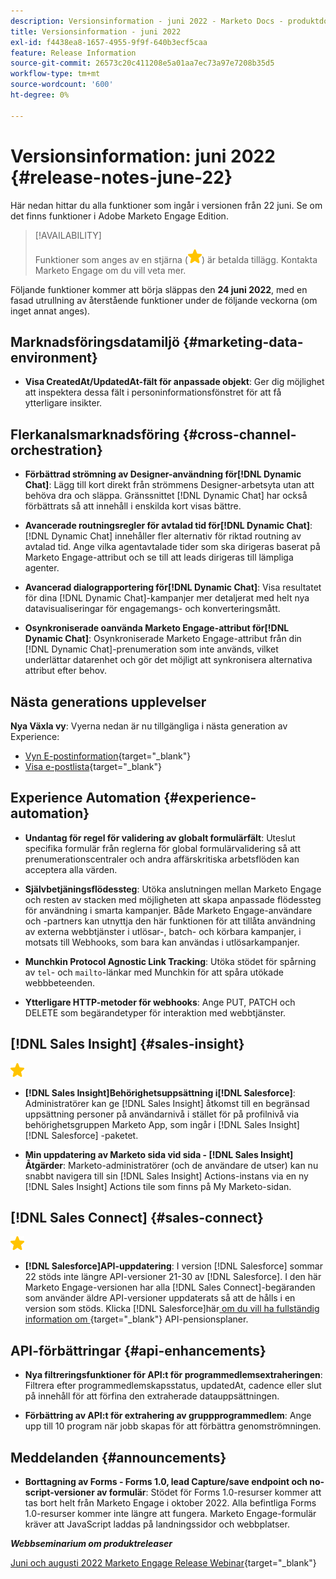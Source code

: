 ```yaml
---
description: Versionsinformation - juni 2022 - Marketo Docs - produktdokumentation
title: Versionsinformation - juni 2022
exl-id: f4438ea8-1657-4955-9f9f-640b3ecf5caa
feature: Release Information
source-git-commit: 26573c20c411208e5a01aa7ec73a97e7208b35d5
workflow-type: tm+mt
source-wordcount: '600'
ht-degree: 0%

---
```


# Versionsinformation: juni 2022 {#release-notes-june-22}

Här nedan hittar du alla funktioner som ingår i versionen från 22 juni. Se om det finns funktioner i Adobe Marketo Engage Edition.

>[!AVAILABILITY]
>
>Funktioner som anges av en stjärna (![stjärna](assets/yellow-star.png)) är betalda tillägg. Kontakta Marketo Engage om du vill veta mer.

Följande funktioner kommer att börja släppas den **24 juni 2022**, med en fasad utrullning av återstående funktioner under de följande veckorna (om inget annat anges).

## Marknadsföringsdatamiljö {#marketing-data-environment}

* **Visa CreatedAt/UpdatedAt-fält för anpassade objekt**: Ger dig möjlighet att inspektera dessa fält i personinformationsfönstret för att få ytterligare insikter.

## Flerkanalsmarknadsföring {#cross-channel-orchestration}

* **Förbättrad strömning av Designer-användning för[!DNL Dynamic Chat]**: Lägg till kort direkt från strömmens Designer-arbetsyta utan att behöva dra och släppa. Gränssnittet [!DNL Dynamic Chat] har också förbättrats så att innehåll i enskilda kort visas bättre.

* **Avancerade routningsregler för avtalad tid för[!DNL Dynamic Chat]**: [!DNL Dynamic Chat] innehåller fler alternativ för riktad routning av avtalad tid. Ange vilka agentavtalade tider som ska dirigeras baserat på Marketo Engage-attribut och se till att leads dirigeras till lämpliga agenter.

* **Avancerad dialograpportering för[!DNL Dynamic Chat]**: Visa resultatet för dina [!DNL Dynamic Chat]-kampanjer mer detaljerat med helt nya datavisualiseringar för engagemangs- och konverteringsmått.

* **Osynkroniserade oanvända Marketo Engage-attribut för[!DNL Dynamic Chat]**: Osynkroniserade Marketo Engage-attribut från din [!DNL Dynamic Chat]-prenumeration som inte används, vilket underlättar datarenhet och gör det möjligt att synkronisera alternativa attribut efter behov.

## Nästa generations upplevelser

**Nya Växla vy**: Vyerna nedan är nu tillgängliga i nästa generation av Experience:

* [Vyn E-postinformation](/help/marketo/product-docs/marketo-engage-modern-ux/toggle-switch.md#email-details-view){target="_blank"}
* [Visa e-postlista](/help/marketo/product-docs/marketo-engage-modern-ux/toggle-switch.md#email-list-view){target="_blank"}

## Experience Automation {#experience-automation}

* **Undantag för regel för validering av globalt formulärfält**: Uteslut specifika formulär från reglerna för global formulärvalidering så att prenumerationscentraler och andra affärskritiska arbetsflöden kan acceptera alla värden.

* **Självbetjäningsflödessteg**: Utöka anslutningen mellan Marketo Engage och resten av stacken med möjligheten att skapa anpassade flödessteg för användning i smarta kampanjer. Både Marketo Engage-användare och -partners kan utnyttja den här funktionen för att tillåta användning av externa webbtjänster i utlösar-, batch- och körbara kampanjer, i motsats till Webhooks, som bara kan användas i utlösarkampanjer.

* **Munchkin Protocol Agnostic Link Tracking**: Utöka stödet för spårning av `tel`- och `mailto`-länkar med Munchkin för att spåra utökade webbbeteenden.

* **Ytterligare HTTP-metoder för webhooks**: Ange PUT, PATCH och DELETE som begärandetyper för interaktion med webbtjänster.

## [!DNL Sales Insight] {#sales-insight}

![(stjärna)](assets/yellow-star.png)

* **[!DNL Sales Insight]Behörighetsuppsättning i[!DNL Salesforce]**: Administratörer kan ge [!DNL Sales Insight] åtkomst till en begränsad uppsättning personer på användarnivå i stället för på profilnivå via behörighetsgruppen Marketo App, som ingår i [!DNL Sales Insight] [!DNL Salesforce] -paketet.

* **Min uppdatering av Marketo sida vid sida - [!DNL Sales Insight] Åtgärder**: Marketo-administratörer (och de användare de utser) kan nu snabbt navigera till sin [!DNL Sales Insight] Actions-instans via en ny [!DNL Sales Insight] Actions tile som finns på My Marketo-sidan.

## [!DNL Sales Connect] {#sales-connect}

![(stjärna)](assets/yellow-star.png)

* **[!DNL Salesforce]API-uppdatering**: I version [!DNL Salesforce] sommar 22 stöds inte längre API-versioner 21-30 av [!DNL Salesforce]. I den här Marketo Engage-versionen har alla [!DNL Sales Connect]-begäranden som använder äldre API-versioner uppdaterats så att de hålls i en version som stöds. Klicka [!DNL Salesforce]här[ om du vill ha fullständig information om ](https://help.salesforce.com/s/articleView?language=en_US&type=1&id=000354473){target="_blank"} API-pensionsplaner.

## API-förbättringar {#api-enhancements}

* **Nya filtreringsfunktioner för API:t för programmedlemsextraheringen**: Filtrera efter programmedlemskapsstatus, updatedAt, cadence eller slut på innehåll för att förfina den extraherade datauppsättningen.

* **Förbättring av API:t för extrahering av gruppprogrammedlem**: Ange upp till 10 program när jobb skapas för att förbättra genomströmningen.

## Meddelanden {#announcements}

* **Borttagning av Forms - Forms 1.0, lead Capture/save endpoint och no-script-versioner av formulär**: Stödet för Forms 1.0-resurser kommer att tas bort helt från Marketo Engage i oktober 2022. Alla befintliga Forms 1.0-resurser kommer inte längre att fungera. Marketo Engage-formulär kräver att JavaScript laddas på landningssidor och webbplatser.

**_Webbseminarium om produktreleaser_**

[Juni och augusti 2022 Marketo Engage Release Webinar](https://engage.marketo.com/2022_June_August_Release_Webinar_OnDemandPage.html){target="_blank"}
